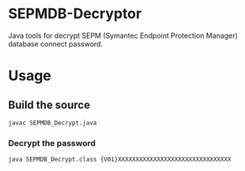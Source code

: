 # SEPMDB-Decryptor
Java tools for decrypt SEPM (Symantec Endpoint Protection Manager) database connect password.

# Usage
## Build the source
```bash
javac SEPMDB_Decrypt.java
```

### Decrypt the password
```bash
java SEPMDB_Decrypt.class {V01}XXXXXXXXXXXXXXXXXXXXXXXXXXXXXXXX
```
